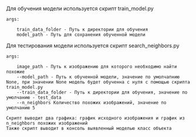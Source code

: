 Для обучения модели используется скрипт train_model.py 

    args:
        
        train_data_folder - Путь к директории для обучения
        model_path - Путь для сохранения обученной модели


Для тестирования модели используется скрипт search_neighbors.py 

    args:

        image_path - Путь к изображению для которого необходимо найти похожие
        --model_path - Путь к обученной модели, значение по умолчапнию  None, при значении None модель будет обученна с нуля с помощью скрипта train_model.py
        --train_data_folder - Путь к директории для обучения, значение по умолчанию - test_data
        --n_neighbors Количество похожих изображений, значение по умолчанию 5
    
    Скрипт выводит два графика: график исходного изображения и график из n_neighbors похожих изображений
    Также скрипт выводит в консоль выявленный моделью класс объекта